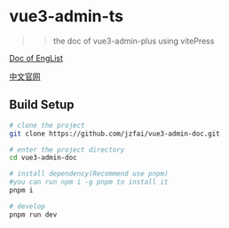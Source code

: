 # vue3-admin-ts

> > the doc of vue3-admin-plus using vitePress 

[Doc of EngList](https://github.jzfai.top/vue3-admin-doc/)

[中文官网](https://github.jzfai.top/vue3-admin-doc/zh/)

## Build Setup

```bash
# clone the project
git clone https://github.com/jzfai/vue3-admin-doc.git

# enter the project directory
cd vue3-admin-doc

# install dependency(Recommend use pnpm)
#you can run npm i -g pnpm to install it  
pnpm i

# develop
pnpm run dev
